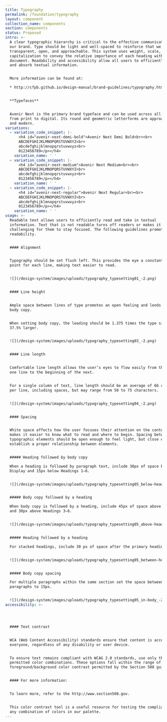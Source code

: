```yaml
---
title: Typography
permalink: /foundation/typography
layout: component
collection_name: components
section: components
status: Proposed
intro: >-
  A clear typographic hierarchy is critical to the effective communication of
  our brand. Type should be light and well-spaced to reinforce that we are
  transparent, open, and approachable. This system uses weight, scale, and
  capitalization to convey the relative importance of each heading within a
  document. Readability and accessibility allow all users to efficiently read
  and absorb textual information.


  More information can be found at:

  * http://cfpb.github.io/design-manual/brand-guidelines/typography.html


  **Typefaces**


  Avenir Next is the primary brand typeface and can be used across all formats
  from print to digital. Its round and geometric letterforms are approachable
  and modern.
variations:
  - variation_code_snippet: |-
      <h4 id="avenir-next-demi-bold">Avenir Next Demi Bold<br><br>
      ABCDEFGHIJKLMNOPQRSTUVWXYZ<br>
      abcdefghijklmnopqrstuvwxyz<br>
      0123456789</p></h4>
    variation_name: ' '
  - variation_code_snippet: |-
      <h4 id="avenir-next-medium">Avenir Next Medium<br><br>
      ABCDEFGHIJKLMNOPQRSTUVWXYZ<br>
      abcdefghijklmnopqrstuvwxyz<br>
      0123456789</p></h4>
    variation_name: ' '
  - variation_code_snippet: |-
      <h4 id="avenir-next-regular">Avenir Next Regular<br><br>
      ABCDEFGHIJKLMNOPQRSTUVWXYZ<br>
      abcdefghijklmnopqrstuvwxyz<br>
      0123456789</p></h4>
    variation_name: ' '
usage: >-
  Readable text allows users to efficiently read and take in textual
  information. Text that is not readable turns off readers or makes it
  challenging for them to stay focused. The following guidelines promote good
  readability.


  #### Alignment


  Typography should be set flush left. This provides the eye a constant starting
  point for each line, making text easier to read.


  ![](/design-system/images/uploads/typography_typesetting01_-2.png)


  #### Line height


  Ample space between lines of type promotes an open feeling and lends flow to
  body copy.


  When setting body copy, the leading should be 1.375 times the type size, or
  37.5% larger.


  ![](/design-system/images/uploads/typography_typesetting03_-2.png)


  #### Line length


  Comfortable line length allows the user’s eyes to flow easily from the end of
  one line to the beginning of the next.


  For a single column of text, line length should be an average of 66 characters
  per line, including spaces, but may range from 50 to 75 characters.


  ![](/design-system/images/uploads/typography_typesetting04_-2.png)


  #### Spacing


  White space affects how the user focuses their attention on the content. It
  makes it easier to know what to read and where to begin. Spacing between
  typographic elements should be open enough to feel light, but close enough to
  establish a proper relationship between elements.


  ##### Heading followed by body copy

  When a heading is followed by paragraph text, include 30px of space below
  Display and 15px below Headings 1–6.


  ![](/design-system/images/uploads/typography_typesetting05_below-headings_-2.png)


  ##### Body copy followed by a heading

  When body copy is followed by a heading, include 45px of space above Heading 2
  and 30px above Headings 3–6.


  ![](/design-system/images/uploads/typography_typesetting05_above-headings_-2.png)


  ##### Heading followed by a heading

  For stacked headings, include 30 px of space after the primary heading.


  ![](/design-system/images/uploads/typography_typesetting05_between-headings_-2.png)


  ##### Body copy spacing

  For multiple paragraphs within the same section set the space between
  paragraphs to 15px.


  ![](/design-system/images/uploads/typography_typesetting05_in-body_-2.png)
accessibility: >-




  #### Text contrast


  WCA (Web Content Accessibility) standards ensure that content is accessible by
  everyone, regardless of any disability or user device.


  To ensure text remains compliant with WCAG 2.0 standards, use only these
  permitted color combinations. These options fall within the range of
  foreground/background color contrast permitted by the Section 508 guidelines.


  #### For more information:


  To learn more, refer to the http://www.section508.gov.


  This color contrast tool is a useful resource for testing the compliance of
  any combination of colors in our palette.
---
```


